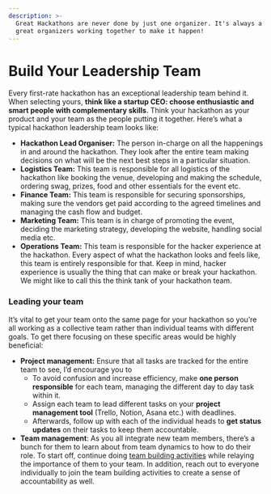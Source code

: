```yaml
---
description: >-
  Great Hackathons are never done by just one organizer. It's always a group of
  great organizers working together to make it happen!
---
```


# Build Your Leadership Team

Every first-rate hackathon has an exceptional leadership team behind it. When selecting yours, **think like a startup CEO: choose enthusiastic and smart people with complementary skills**. Think your hackathon as your product and your team as the people putting it together. Here’s what a typical hackathon leadership team looks like:

* **Hackathon Lead Organiser:** The person in-charge on all the happenings in and around the hackathon. They look after the entire team making decisions on what will be the next best steps in a particular situation. 
* **Logistics Team:** This team is responsible for all logistics of the hackathon like booking the venue, developing and making the schedule, ordering swag, prizes, food and other essentials for the event etc.
* **Finance Team:** This team is responsible for securing sponsorships, making sure the vendors get paid according to the agreed timelines and managing the cash flow and budget.
* **Marketing Team:** This team is in charge of promoting the event, deciding the marketing strategy, developing the website, handling social media etc.
* **Operations Team:** This team is responsible for the hacker experience at the hackathon. Every aspect of what the hackathon looks and feels like, this team is entirely responsible for that. Keep in mind, hacker experience is usually the thing that can make or break your hackathon. We might like to call this the think tank of your hackathon team.

### Leading your team

It’s vital to get your team onto the same page for your hackathon so you’re all working as a collective team rather than individual teams with different goals. To get there focusing on these specific areas would be highly beneficial:

* **Project management:** Ensure that all tasks are tracked for the entire team to see, I’d encourage you to 
  * To avoid confusion and increase efficiency, make **one person responsible** for each team, managing the different day to day task within it. 
  * Assign each team to lead different tasks on your **project management tool** \(Trello, Notion, Asana etc.\) with deadlines. 
  * Afterwards, follow up with each of the individual heads to **get status updates** on their tasks to keep them accountable.  
* **Team management**: As you all integrate new team members, there’s a bunch for them to learn about from team dynamics to how to do their role. To start off, continue doing [team building activities](../organizer-resources/host-exciting-mini-events/) while relaying the importance of them to your team. In addition, reach out to everyone individually to join the team building activities to create a sense of accountability as well.

